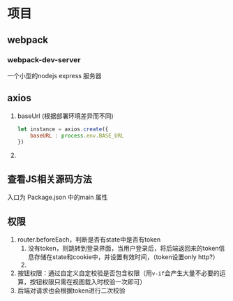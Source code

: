 # 项目

## webpack

### webpack-dev-server

一个小型的nodejs express 服务器

## axios

1. baseUrl (根据部署环境差异而不同)

   ```js
   let instance = axios.create({
       baseURL : process.env.BASE_URL
   })
   ```

2. 

## 查看JS相关源码方法

入口为 Package.json 中的main 属性

## 权限

1. router.beforeEach，判断是否有state中是否有token
   1. 没有token，则跳转到登录界面，当用户登录后，将后端返回来的token信息存储在state和cookie中，并设置有效时间，（token设置only http?）
   2. 
2. 按钮权限：通过自定义自定校验是否包含权限（用`v-if`会产生大量不必要的运算，按钮权限只需在视图载入时校验一次即可）
3. 后端对请求也会根据token进行二次校验

